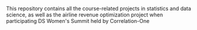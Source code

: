 This repository contains all the course-related projects in statistics and data science, as well as the airline revenue optimization project when participating DS Women's Summit held by Correlation-One
